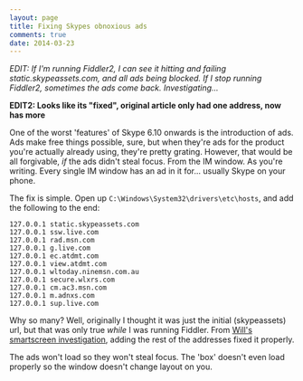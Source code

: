 ```yaml
---
layout: page
title: Fixing Skypes obnoxious ads
comments: true
date: 2014-03-23
---
```


*EDIT: If I'm running Fiddler2, I can see it hitting and failing static.skypeassets.com, and all ads being blocked. If I stop running Fiddler2, sometimes the ads come back. Investigating...*

**EDIT2: Looks like its "fixed", original article only had one address, now has more**

One of the worst 'features' of Skype 6.10 onwards is the introduction of ads. Ads make free things possible, sure, but when they're ads for the product you're actually already using, they're pretty grating. However, that would be all forgivable, *if* the ads didn't steal focus. From the IM window. As you're writing. Every single IM window has an ad in it for... usually Skype on your phone.  

The fix is simple. Open up `C:\Windows\System32\drivers\etc\hosts`, and add the following to the end:

    127.0.0.1 static.skypeassets.com
    127.0.0.1 ssw.live.com
    127.0.0.1 rad.msn.com
    127.0.0.1 g.live.com
    127.0.0.1 ec.atdmt.com
    127.0.0.1 view.atdmt.com
    127.0.0.1 wltoday.ninemsn.com.au
    127.0.0.1 secure.wlxrs.com
    127.0.0.1 cm.ac3.msn.com
    127.0.0.1 m.adnxs.com
    127.0.0.1 sup.live.com

Why so many? Well, originally I thought it was just the initial (skypeassets) url, but that was only true *while* I was running Fiddler. From [Will's smartscreen investigation](http://willhughes.me/20120426/smartscreen-fights-back/), adding the rest of the addresses fixed it properly.

The ads won't load so they won't steal focus. The 'box' doesn't even load properly so the window doesn't change layout on you.
